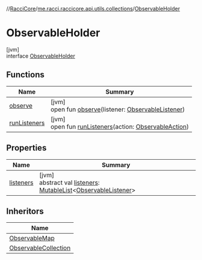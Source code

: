 //[RacciCore](../../../index.md)/[me.racci.raccicore.api.utils.collections](../index.md)/[ObservableHolder](index.md)

# ObservableHolder

[jvm]\
interface [ObservableHolder](index.md)

## Functions

| Name | Summary |
|---|---|
| [observe](observe.md) | [jvm]<br>open fun [observe](observe.md)(listener: [ObservableListener](../index.md#1056729540%2FClasslikes%2F-1216412040)) |
| [runListeners](run-listeners.md) | [jvm]<br>open fun [runListeners](run-listeners.md)(action: [ObservableAction](../-observable-action/index.md)) |

## Properties

| Name | Summary |
|---|---|
| [listeners](listeners.md) | [jvm]<br>abstract val [listeners](listeners.md): [MutableList](https://kotlinlang.org/api/latest/jvm/stdlib/kotlin.collections/-mutable-list/index.html)&lt;[ObservableListener](../index.md#1056729540%2FClasslikes%2F-1216412040)&gt; |

## Inheritors

| Name |
|---|
| [ObservableMap](../-observable-map/index.md) |
| [ObservableCollection](../-observable-collection/index.md) |
